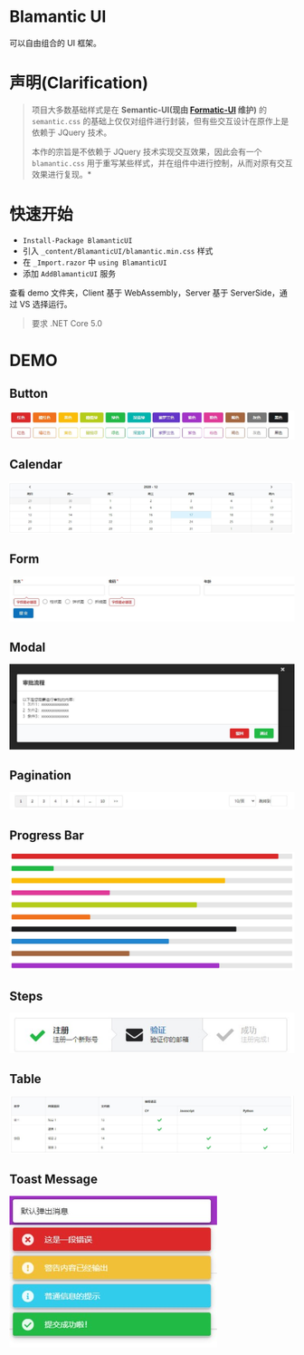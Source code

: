 # Blamantic UI
可以自由组合的 UI 框架。

# 声明(Clarification)
> 项目大多数基础样式是在 **Semantic-UI(现由 [Formatic-UI](https://github.com/fomantic/Fomantic-UI) 维护)** 的 `semantic.css` 的基础上仅仅对组件进行封装，但有些交互设计在原作上是依赖于 JQuery 技术。
>
> 本作的宗旨是不依赖于 JQuery 技术实现交互效果，因此会有一个 `blamantic.css` 用于重写某些样式，并在组件中进行控制，从而对原有交互效果进行复现。*


# 快速开始
* `Install-Package BlamanticUI`
* 引入 `_content/BlamanticUI/blamantic.min.css` 样式
* 在 `_Import.razor` 中 `using BlamanticUI`
* 添加 `AddBlamanticUI` 服务


查看 demo 文件夹，Client 基于 WebAssembly，Server 基于 ServerSide，通过 VS 选择运行。

> 要求 .NET Core 5.0

# DEMO

## Button
![](snapshot/buttons.jpg)

## Calendar
![](snapshot/calendar.jpg)

## Form
![](snapshot/form.jpg)

## Modal
![](snapshot/modal.jpg)

## Pagination
![](snapshot/pagination.jpg)

## Progress Bar
![](snapshot/progressbar.jpg)

## Steps
![](snapshot/steps.jpg)

## Table
![](snapshot/table.jpg)

## Toast Message
![](snapshot/toast.jpg)







